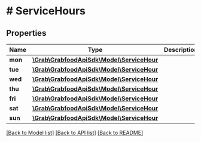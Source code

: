# # ServiceHours

## Properties

Name | Type | Description | Notes
------------ | ------------- | ------------- | -------------
**mon** | [**\Grab\GrabfoodApiSdk\Model\ServiceHour**](ServiceHour.md) |  |
**tue** | [**\Grab\GrabfoodApiSdk\Model\ServiceHour**](ServiceHour.md) |  |
**wed** | [**\Grab\GrabfoodApiSdk\Model\ServiceHour**](ServiceHour.md) |  |
**thu** | [**\Grab\GrabfoodApiSdk\Model\ServiceHour**](ServiceHour.md) |  |
**fri** | [**\Grab\GrabfoodApiSdk\Model\ServiceHour**](ServiceHour.md) |  |
**sat** | [**\Grab\GrabfoodApiSdk\Model\ServiceHour**](ServiceHour.md) |  |
**sun** | [**\Grab\GrabfoodApiSdk\Model\ServiceHour**](ServiceHour.md) |  |

[[Back to Model list]](../../README.md#models) [[Back to API list]](../../README.md#endpoints) [[Back to README]](../../README.md)
